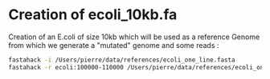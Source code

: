 # Creation of ecoli_10kb.fa

Creation of an E.coli of size 10kb which will be used as a reference Genome from which we generate a "mutated" genome and some reads : 

```bash
fastahack -i /Users/pierre/data/references/ecoli_one_line.fasta
fastahack -r ecoli:100000-110000 /Users/pierre/data/references/ecoli_one_line.fasta > ecoli_10kb.fa
```



